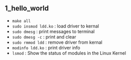 ## 1_hello_world

* `make all`
* `sudo insmod ldd.ko` : load driver to kernal
* `sudo dmesg` : print messages to terminal
* `sudo dmesg -c` : print and clear
* `sudo rmmod ldd` : remove driver from kernal
* `modinfo ldd.ko` : print driver info
* `lsmod` : Show the status of modules in the Linux Kernel